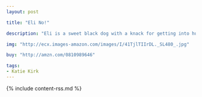 ```yaml
---
layout: post

title: "Eli No!"

description: "Eli is a sweet black dog with a knack for getting into huge messes. He makes his disastrous way through the house and the yard, at every turn disobeying his owners, who each time repeat with mounting exasperation, “Eli, no!” At the end of the day, there’s only one important question left to answer: Do his owners still love him? Of course, in this case the answer is “Eli, yes!” Eli and his antics are depicted in clean, graphic spreads with a fresh and modern palette. Readers will enjoy adding their voices to the call of “Eli, no!”"

img: "http://ecx.images-amazon.com/images/I/41TjlTIIrDL._SL480_.jpg"

buy: "http://amzn.com/0810989646"

tags:
- Katie Kirk
---
```


{% include content-rss.md %}